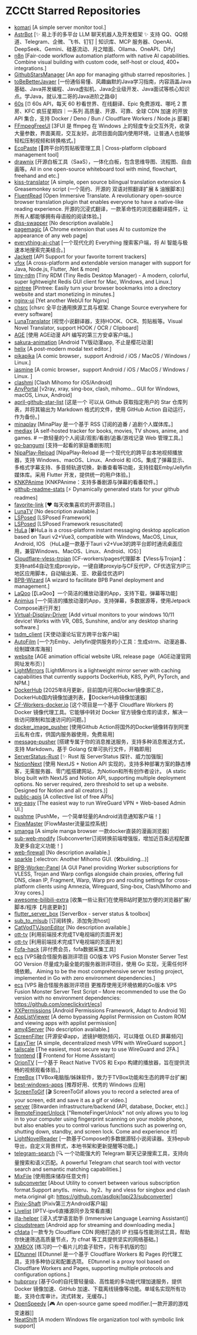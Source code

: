 # ZCCtt Starred Repositories

- [komari](https://github.com/komari-monitor/komari)	[A simple server monitor tool.]
- [AstrBot](https://github.com/AstrBotDevs/AstrBot)	[✨ 易上手的多平台 LLM 聊天机器人及开发框架 ✨ 支持 QQ、QQ频道、Telegram、企微、飞书、钉钉 | 知识库、MCP 服务器、OpenAI、DeepSeek、Gemini、硅基流动、月之暗面、Ollama、OneAPI、Dify]
- [n8n](https://github.com/n8n-io/n8n)	[Fair-code workflow automation platform with native AI capabilities. Combine visual building with custom code, self-host or cloud, 400+ integrations.]
- [GithubStarsManager](https://github.com/AmintaCCCP/GithubStarsManager)	[An app for managing github starred repositories. ]
- [toBeBetterJavaer](https://github.com/itwanger/toBeBetterJavaer)	[一份通俗易懂、风趣幽默的Java学习指南，内容涵盖Java基础、Java并发编程、Java虚拟机、Java企业级开发、Java面试等核心知识点。学Java，就认准二哥的Java进阶之路😄]
- [60s](https://github.com/vikiboss/60s)	[⏰ 60s API，每天 60 秒看世界、在线翻译、Epic 免费游戏、哪吒 2 票房、KFC 疯狂星期四｜一系列 高质量、开源、可靠、全球 CDN 加速 的开放 API 集合，支持 Docker / Deno / Bun / Cloudflare Workers / Node.js 部署]
- [FFmpegFreeUI](https://github.com/Lake1059/FFmpegFreeUI)	[3FUI 是 ffmpeg 在 Windows 上的轻度专业交互外壳，收录大量参数，界面美观，交互友好。此项目面向国内使用环境，让普通人也能够轻松压制视频和转换格式。]
- [EcoPaste](https://github.com/EcoPasteHub/EcoPaste)	[🎉跨平台的剪贴板管理工具 | Cross-platform clipboard management tool]
- [drawnix](https://github.com/plait-board/drawnix)	[开源白板工具（SaaS），一体化白板，包含思维导图、流程图、自由画等。All in one open-source whiteboard tool with mind, flowchart, freehand and etc.]
- [kiss-translator](https://github.com/fishjar/kiss-translator)	[A simple, open source bilingual translation extension & Greasemonkey script (一个简约、开源的 双语对照翻译扩展 & 油猴脚本)]
- [FluentRead](https://github.com/Bistutu/FluentRead)	[Open Immersive Translate. A revolutionary open-source browser translation plugin that enables everyone to have a native-like reading experience. 开源的沉浸式翻译，一款革命性的浏览器翻译插件，让所有人都能够拥有母语般的阅读体验。]
- [dlss-swapper](https://github.com/beeradmoore/dlss-swapper)	[No description available.]
- [pagemagic](https://github.com/khaledh/pagemagic)	[A Chrome extension that uses AI to customize the appearance of any web page]
- [everything-ai-chat](https://github.com/MaskerPRC/everything-ai-chat)	[一个现代化的 Everything 搜索客户端，将 AI 智能与极速本地搜索完美结合。]
- [Jackett](https://github.com/Jackett/Jackett)	[API Support for your favorite torrent trackers]
- [vfox](https://github.com/version-fox/vfox)	[A cross-platform and extendable version manager with support for Java, Node.js, Flutter, .Net & more]
- [tiny-rdm](https://github.com/tiny-craft/tiny-rdm)	[Tiny RDM (Tiny Redis Desktop Manager) - A modern, colorful, super lightweight Redis GUI client for Mac, Windows, and Linux.]
- [pintree](https://github.com/Pintree-io/pintree)	[Pintree: Easily turn your browser bookmarks into a directory website and start monetizing in minutes.]
- [nginx-ui](https://github.com/0xJacky/nginx-ui)	[Yet another WebUI for Nginx]
- [chsrc](https://github.com/RubyMetric/chsrc)	[chsrc 全平台通用换源工具与框架. Change Source everywhere for every software]
- [LunaTranslator](https://github.com/HIllya51/LunaTranslator)	[视觉小说翻译器，支持HOOK、OCR、剪贴板等。Visual Novel Translator, support HOOK / OCR / Clipboard]
- [AGE](https://github.com/xihan123/AGE)	[使用 AGE动漫 API 编写的第三方安卓客户端。]
- [sakura-animation](https://github.com/peacefulprogram/sakura-animation)	[Android TV版动漫app, 不止是樱花动漫]
- [helix](https://github.com/helix-editor/helix)	[A post-modern modal text editor.]
- [pikapika](https://github.com/ComicSparks/pikapika)	[A comic browser，support Android / iOS / MacOS / Windows / Linux.]
- [jasmine](https://github.com/ComicSparks/jasmine)	[A comic browser，support Android / iOS / MacOS / Windows / Linux. ]
- [clashmi](https://github.com/KaringX/clashmi)	[Clash Mihomo for iOS/Android]
- [AnyPortal](https://github.com/AnyPortal/AnyPortal)	[v2ray, xray, sing-box, clash, mihomo... GUI for Windows, macOS, Linux, Android]
- [april-github-star-list](https://github.com/april-projects/april-github-star-list)	[这是一个 可以从 Github 获取指定用户的 Star 仓库列表，并将其输出为 Markdown 格式的文件，使用 GitHub Action 自动运行，作为备份。]
- [minaplay](https://github.com/nepsyn/minaplay)	[MinaPlay 是一个基于 RSS 订阅的追番 / 追剧个人媒体库。]
- [mediax](https://github.com/scenery/mediax)	[A self-hosted tracker for books, movies, TV shows, anime, and games. # 一款轻量的个人阅读/观影/看剧/追番/游戏记录 Web 管理工具。]
- [go-bangumi](https://github.com/eventlOwOp/go-bangumi)	[支持一起看的家庭番剧影院]
- [NipaPlay-Reload](https://github.com/MCDFsteve/NipaPlay-Reload)	[NipaPlay-Reload 是一个现代化的跨平台本地视频播放器，支持 Windows、macOS、Linux、Android 和 iOS。集成了弹幕显示、多格式字幕支持、多音频轨道切换，新番查看等功能，支持挂载Emby/Jellyfin媒体库。采用 Flutter 开发，提供统一的用户体验。]
- [KNKPAnime](https://github.com/KNKPA/KNKPAnime)	[KNKPAnime：支持多番剧源与弹幕的看番软件。]
- [github-readme-stats](https://github.com/anuraghazra/github-readme-stats)	[:zap: Dynamically generated stats for your github readmes]
- [favorite-link](https://github.com/guanguans/favorite-link)	[❤️ 每天收集喜欢的开源项目。]
- [LunaTV](https://github.com/MoonTechLab/LunaTV)	[No description available.]
- [LSPosed](https://github.com/LSPosed/LSPosed)	[LSPosed Framework]
- [LSPosed](https://github.com/JingMatrix/LSPosed)	[LSPosed Framework resuscitated]
- [HuLa](https://github.com/HuLaSpark/HuLa)	[🍀HuLa is a cross-platform instant messaging desktop application based on Tauri v2+Vue3, compatible with Windows, MacOS, Linux, Android, IOS  （HuLa是一款基于Tauri v2+Vue3的跨平台即时通讯桌面应用，兼容Windows、MacOS、Linux、Android、IOS）]
- [Cloudflare-vless-trojan](https://github.com/yonggekkk/Cloudflare-vless-trojan)	[CF-workers/pages代理脚本【Vless与Trojan】：支持nat64自动生成proxyip，一键自建proxyip与CF反代IP，CF优选官方IP三地区应用脚本，自动输出美、亚、欧最佳优选IP]
- [BPB-Wizard](https://github.com/bia-pain-bache/BPB-Wizard)	[A wizard to facilitate BPB Panel deployment and management.]
- [LaQoo](https://github.com/laqoome/LaQoo)	[【LaQoo】一个简洁的播放动漫的App，支持下载，弹幕等功能]
- [Animius](https://github.com/lanlinju/Animius)	[一个简洁的播放动漫的App，支持弹幕，多数据源等，使用Jetpack Compose进行开发]
- [Virtual-Display-Driver](https://github.com/VirtualDrivers/Virtual-Display-Driver)	[Add virtual monitors to your windows 10/11 device! Works with VR, OBS, Sunshine, and/or any desktop sharing software.]
- [tsdm_client](https://github.com/realth000/tsdm_client)	[天使动漫论坛官方跨平台客户端]
- [AutoFilm](https://github.com/Akimio521/AutoFilm)	[一个为Emby、Jellyfin提供服务的小工具：生成strm、动漫追番、绘制媒体库海报]
- [website](https://github.com/agefanscom/website)	[AGE animation official website URL release page（AGE动漫官网网址发布页）]
- [LightMirrors](https://github.com/NoCLin/LightMirrors)	[LightMirrors is a lightweight mirror server with caching capabilities that currently supports DockerHub, K8S, PyPI, PyTorch, and NPM.]
- [DockerHub](https://github.com/dongyubin/DockerHub)	[2025年8月更新，目前国内可用Docker镜像源汇总，DockerHub国内镜像加速列表，🚀DockerHub镜像加速器]
- [CF-Workers-docker.io](https://github.com/cmliu/CF-Workers-docker.io)	[这个项目是一个基于 Cloudflare Workers 的 Docker 镜像代理工具。它能够中转对 Docker 官方镜像仓库的请求，解决一些访问限制和加速访问的问题。]
- [docker_image_pusher](https://github.com/tech-shrimp/docker_image_pusher)	[使用Github Action将国外的Docker镜像转存到阿里云私有仓库，供国内服务器使用，免费易用]
- [message-pusher](https://github.com/songquanpeng/message-pusher)	[搭建专属于你的消息推送服务，支持多种消息推送方式，支持 Markdown，基于 Golang 仅单可执行文件，开箱即用]
- [ServerStatus-Rust](https://github.com/zdz/ServerStatus-Rust)	[✨ Rust 版 ServerStatus 探针、威力加强版]
- [NotionNext](https://github.com/tangly1024/NotionNext)	[使用 NextJS + Notion API 实现的，支持多种部署方案的静态博客，无需服务器、零门槛搭建网站，为Notion和所有创作者设计。 (A static blog built with NextJS and Notion API, supporting multiple deployment options. No server required, zero threshold to set up a website. Designed for Notion and all creators.)]
- [public-apis](https://github.com/public-apis/public-apis)	[A collective list of free APIs]
- [wg-easy](https://github.com/wg-easy/wg-easy)	[The easiest way to run WireGuard VPN + Web-based Admin UI.]
- [pushme](https://github.com/yafoo/pushme)	[PushMe，一个简单轻量的Android消息通知客户端！]
- [FlowMaster](https://github.com/vbskycn/FlowMaster)	[FlowMaster流量监控系统]
- [smanga](https://github.com/lkw199711/smanga)	[A simple manga browser 一款docker直装的漫画浏览器]
- [sub-web-modify](https://github.com/youshandefeiyang/sub-web-modify)	[Subconverter订阅转换前端增强版，增加近百条远程配置及更多自定义功能！]
- [web-firewall](https://github.com/moreKing/web-firewall)	[No description available.]
- [sparkle](https://github.com/xishang0128/sparkle)	[:electron: Another Mihomo GUI. (🛠building...)]
- [BPB-Worker-Panel](https://github.com/bia-pain-bache/BPB-Worker-Panel)	[A GUI Panel providing Worker subscriptions for VLESS, Trojan and Warp configs alongside chain proxies, offering full DNS, clean IP,  Fragment, Warp, Warp pro and routing settings for cross-platform clients using Amnezia, Wireguard, Sing-box, Clash/Mihomo and Xray cores.]
- [awesome-bilibili-extra](https://github.com/HCLonely/awesome-bilibili-extra)	[收集一些让我们在使用B站时更加方便的浏览器扩展/脚本/程序【月底更新】]
- [flutter_server_box](https://github.com/lollipopkit/flutter_server_box)	[ServerBox - server status & toolbox]
- [sub_to_mlsub](https://github.com/jekee520/sub_to_mlsub)	[订阅转换，添加免流host]
- [CatVodTVJsonEditor](https://github.com/hfr1107/CatVodTVJsonEditor)	[No description available.]
- [ott-tv](https://github.com/hfr1107/ott-tv)	[利用前端技术完成TV电视端的页面开发]
- [ott-tv](https://github.com/qianqian978/ott-tv)	[利用前端技术完成TV电视端的页面开发]
- [Fofa-hack](https://github.com/Cl0udG0d/Fofa-hack)	[非付费会员，fofa数据采集工具]
- [ecs](https://github.com/oneclickvirt/ecs)	[VPS融合怪服务器测评项目 GO版本 VPS Fusion Monster Server Test GO Version 尽量成为最全能的服务器测评项目，使用 Go 实现，无需任何环境依赖。 Aiming to be the most comprehensive server testing project, implemented in Go with zero environment dependencies.]
- [ecs](https://github.com/spiritLHLS/ecs)	[VPS 融合怪服务器测评项目 更推荐使用无环境依赖的Go版本 VPS Fusion Monster Server Test Script – More recommended to use the Go version with no environment dependencies: https://github.com/oneclickvirt/ecs]
- [XXPermissions](https://github.com/getActivity/XXPermissions)	[Android Permissions Framework, Adapt to Android 16]
- [AppListViewer](https://github.com/LuoYunXi0407/AppListViewer)	[A demo bypassing Applist Permission on Custom ROM and viewing apps with applist permission]
- [amy4Server](https://github.com/mmxdxmm/amy4Server)	[No description available.]
- [ScreenFilter](https://github.com/cjyyx/ScreenFilter)	[开源安卓app，滤镜护眼防频闪，可以降低 OLED 屏幕频闪]
- [EasyTier](https://github.com/EasyTier/EasyTier)	[A simple, decentralized mesh VPN with WireGuard support.]
- [tailscale](https://github.com/tailscale/tailscale)	[The easiest, most secure way to use WireGuard and 2FA.]
- [frontend](https://github.com/home-assistant/frontend)	[:lollipop: Frontend for Home Assistant]
- [OrionTV](https://github.com/orion-lib/OrionTV)	[一个基于 React Native TVOS 和 Expo 构建的播放器，旨在提供流畅的视频观看体验。]
- [FreeBox](https://github.com/kknifer7/FreeBox)	[TVBox电脑版/姊妹软件，致力于TVBox功能和生态的跨平台扩展]
- [best-windows-apps](https://github.com/stackia/best-windows-apps)	[推荐好用、优秀的 Windows 应用]
- [ScreenToGif](https://github.com/NickeManarin/ScreenToGif)	[🎬 ScreenToGif allows you to record a selected area of your screen, edit and save it as a gif or video.]
- [server](https://github.com/bitwarden/server)	[Bitwarden infrastructure/backend (API, database, Docker, etc).]
- [RemoteFingerUnlock](https://github.com/czqu/RemoteFingerUnlock)	["RemoteFingerUnlock" not only allows you to log in to your computer using fingerprint scanning on your mobile phone, but also enables you to control various functions such as powering on, shutting down, standby, and screen lock. Come and experience it!]
- [LightNovelReader](https://github.com/dmzz-yyhyy/LightNovelReader)	[一款基于Compose的多数据源轻小说阅读器。支持epub导出，自定义背景样式，本地书架和更新提醒等功能。]
- [telegram-search](https://github.com/groupultra/telegram-search)	[🔍  一个功能强大的 Telegram 聊天记录搜索工具，支持向量搜索和语义匹配。A powerful Telegram chat search tool with vector search and semantic matching capabilities.]
- [MixFile](https://github.com/InvertGeek/MixFile)	[使用图床储存任意文件]
- [subconverter](https://github.com/asdlokj1qpi233/subconverter)	[About Utility to convert between various subscription format.Support anytls、mieru、hy2、hy and vless for singbox and clash meta.original git: https://github.com/asdlokj1qpi23/subconverter]
- [Pixiv-Shaft](https://github.com/CeuiLiSA/Pixiv-Shaft)	[Pixiv第三方Android客户端]
- [Livelist](https://github.com/Rivens7/Livelist)	[IPTV-ipv6直播源同步及常看直播]
- [illa-helper](https://github.com/xiao-zaiyi/illa-helper)	[浸入式学语言助手 (Immersive Language Learning Assistant)]
- [cloudstream](https://github.com/recloudstream/cloudstream)	[Android app for streaming and downloading media.]
- [cfdata](https://github.com/Kwisma/cfdata)	[一款专为 Cloudflare CDN 网络打造的 IP 扫描与性能测试工具，帮助你快速筛选高质量节点，为 cfnat 等工具提供坚实的网络基础。]
- [XMBOX](https://github.com/Tosencen/XMBOX)	[练习的一个看片儿的盒子软件，只有手机版的包]
- [EDtunnel](https://github.com/6Kmfi6HP/EDtunnel)	[EDtunnel 是一个基于 Cloudflare Workers 和 Pages 的代理工具，支持多种协议和配置选项。  EDtunnel is a proxy tool based on Cloudflare Workers and Pages, supporting multiple protocols and configuration options.]
- [hubproxy](https://github.com/sky22333/hubproxy)	[基于Go的自托管轻量级、高性能的多功能代理加速服务，提供 Docker 镜像加速、GitHub 加速、下载离线镜像等功能。单域名实现所有功能，支持仓库审计。流式转发，无缓存。]
- [OpenSpeedy](https://github.com/game1024/OpenSpeedy)	[🎮 An open-source game speed modifier.[一款开源的游戏变速器]]
- [NeatShift](https://github.com/BytexGrid/NeatShift)	[A modern Windows file organization tool with symbolic link support]

